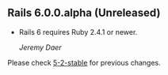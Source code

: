 ## Rails 6.0.0.alpha (Unreleased) ##

*   Rails 6 requires Ruby 2.4.1 or newer.

    *Jeremy Daer*


Please check [5-2-stable](https://github.com/rails/rails/blob/5-2-stable/actioncable/CHANGELOG.md) for previous changes.
